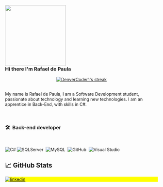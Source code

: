 <!-- Introduction -->
### <img src="https://thumbs.gfycat.com/ResponsibleUnfinishedAlpinegoat-small.gif" width="200px"> <br /> Hi there I'm Rafael de Paula

<p align="center">
  <a href="https://git.io/streak-stats">
    <img alt="DenverCoder1's streak" src="http://github-readme-streak-stats.herokuapp.com?user=rafaelps15&theme=merko&hide_border=true&date_format=M%20j%5B%2C%20Y%5D&locale=pt-br&background=DD272700"/>
  </a>
</p>

<br>
My name is Rafael de Paula, I am a Software Development student, passionate about technology and learning new technologies. I am an apprentice in Back-End, with skills in C#.
</br>

<br>
<br />

### 🛠 &nbsp;Back-end developer

<br />

![C#](https://img.shields.io/badge/C%23%20-292D3E?style=flat&logo=c-sharp&logoColor=884DC4)
![SQLServer](https://img.shields.io/badge/-SQLServer-292D3E?style=flat&logo=microsoft-sql-server)&nbsp;
![MySQL](https://img.shields.io/badge/-MySQL-292D3E?style=flat&logo=MySQL)&nbsp;
![GitHub](https://img.shields.io/badge/-GitHub-292D3E?style=flat&logo=github)&nbsp;
![Visual Studio](https://img.shields.io/badge/-Visual%20Studio-292D3E?style=flat&logo=visual-studio&logoColor=884DC4)&nbsp;
<br />

## &#x1f4c8; GitHub Stats

<!-- Social network -->

<p align="left" style="background:yellow">
<a href="https://www.linkedin.com/in/rafael-de-paula-249604a3" target="_blank">
  <img align="center" src="https://img.shields.io/badge/-rafaeldepaula-05122A?style=flat&logo=linkedin" alt="linkedin"/>
</a>


</p>
